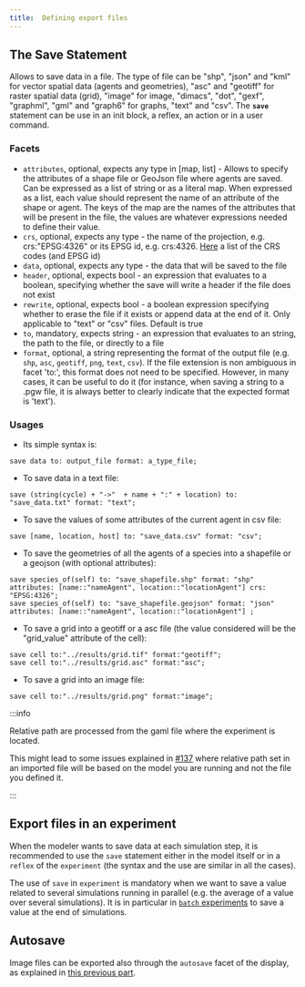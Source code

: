 ```yaml
---
title:  Defining export files
---
```



## The Save Statement

Allows to save data in a file. The type of file can be "shp", "json" and "kml" for vector spatial data (agents and geometries), "asc" and "geotiff" for raster spatial data (grid), "image" for image, "dimacs", "dot", "gexf", "graphml", "gml" and "graph6" for graphs, "text" and "csv". The **`save`** statement can be use in an init block, a reflex, an action or in a user command.

### Facets 
  * `attributes`, optional, expects any type in [map, list] - Allows to specify the attributes of a shape file or GeoJson file where agents are saved. Can be expressed as a list of string or as a literal map. When expressed as a list, each value should represent the name of an attribute of the shape or agent. The keys of the map are the names of the attributes that will be present in the file, the values are whatever expressions needed to define their value. 
  * `crs`, optional, expects any type - the name of the projection, e.g. crs:"EPSG:4326" or its EPSG id, e.g. crs:4326. [Here](http://spatialreference.org) a list of the CRS codes (and EPSG id)
  * `data`, optional, expects any type - the data that will be saved to the file
  * `header`, optional, expects bool - an expression that evaluates to a boolean, specifying whether the save will write a header if the file does not exist
  * `rewrite`, optional, expects bool - a boolean expression specifying whether to erase the file if it exists or append data at the end of it. Only applicable to "text" or "csv" files. Default is true
  * `to`, mandatory, expects string - an expression that evaluates to an string, the path to the file, or directly to a file
  * `format`, optional, a string representing the format of the output file (e.g. `shp`, `asc`, `geotiff`, `png`, `text`, `csv`). If the file extension is non ambiguous in facet 'to:', this format does not need to be specified. However, in many cases, it can be useful to do it (for instance, when saving a string to a .pgw file, it is always better to clearly indicate that the expected format is 'text'). 
 
### Usages

* Its simple syntax is:
```
save data to: output_file format: a_type_file;
```

* To save data in a text file:
```
save (string(cycle) + "->"  + name + ":" + location) to: "save_data.txt" format: "text";
```

* To save the values of some attributes of the current agent in csv file:
```
save [name, location, host] to: "save_data.csv" format: "csv";
```

* To save the geometries of all the agents of a species into a shapefile or a geojson (with optional attributes):
```
save species_of(self) to: "save_shapefile.shp" format: "shp" attributes: [name::"nameAgent", location::"locationAgent"] crs: "EPSG:4326";
save species_of(self) to: "save_shapefile.geojson" format: "json" attributes: [name::"nameAgent", location::"locationAgent"] ;
```

* To save a grid into a geotiff or a asc file (the value considered will be the "grid_value" attribute of the cell):
```
save cell to:"../results/grid.tif" format:"geotiff";
save cell to:"../results/grid.asc" format:"asc";
```

* To save a grid into an image file:
```
save cell to:"../results/grid.png" format:"image";
```


:::info

Relative path are processed from the gaml file where the experiment is located. 

This might lead to some issues explained in [#137](https://github.com/gama-platform/gama-platform.github.io/issues/137) where relative path set in an imported file will be based on the model you are running and not the file you defined it. 

:::

## Export files in an experiment

When the modeler wants to save data at each simulation step, it is recommended to use the `save` statement either in the model itself or in a `reflex` of the `experiment` (the syntax and the use are similar in all the cases).

The use of `save` in `experiment` is mandatory when we want to save a value related to several simulations running in parallel (e.g. the average of a value over several simulations). It is in particular in [`batch` experiments](BatchExperiments) to save a value at the end of simulations.

## Autosave

Image files can be exported also through the `autosave` facet of the display, as explained in [this previous part](DefiningDisplaysGeneralities#displays-and-layers).

